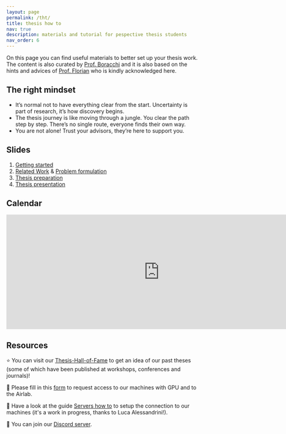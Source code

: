 ```yaml
---
layout: page
permalink: /tht/
title: thesis how to
nav: true
description: materials and tutorial for pespective thesis students
nav_order: 6
---
```

On this page you can find useful materials to better set up your thesis work.
The content is also curated by [Prof. Boracchi](https://boracchi.faculty.polimi.it) and it is also based on the hints and advices of [Prof. Florian](https://www.floriandaniel.it/students.html) who is kindly acknowledged here.


## The right mindset

* It’s normal not to have everything clear from the start. Uncertainty is part of research, it’s how discovery begins.
* The thesis journey is like moving through a jungle. You clear the path step by step. There’s no single route, everyone finds their own way.
* You are not alone! Trust your advisors, they’re here to support you.



## Slides

1. [Getting started](https://polimi365-my.sharepoint.com/:b:/g/personal/10755186_polimi_it/EasifBlYIMFMu1UG34E7c4wBJprUqbdaNs7N3QdmUMa7MQ?e=WCZr4F)
2. [Related Work](https://www.dropbox.com/scl/fi/zhog3vfrc57ryj26e6hxk/2023_10_C_Thesis_Related-Work.pdf?rlkey=7cmu43pd9pg0guz2o4fh9c947&dl=0) & [Problem formulation](https://www.dropbox.com/scl/fi/tigyurpth60q7jj6roy8z/2023_10_B_Problem_Formulation.pdf?rlkey=j9lnr91dbkcpt6mytx4kupthx&dl=0)
3. [Thesis preparation](https://www.dropbox.com/scl/fi/1p5wp360hvybzgn5hlhhm/2023_10_Thesis_Preparation.pdf?rlkey=cks9tmbqejypch14luw4slb8w&dl=0)
4. [Thesis presentation](https://www.dropbox.com/scl/fi/l4pcvza395vqypp7tbkt4/2023_11_E_Thesis_Presentation.pdf?rlkey=voso0m0zgh1m4q9tpmawli0jw&dl=0)

## Calendar

<iframe src="https://calendar.google.com/calendar/embed?height=300&wkst=2&bgcolor=%23ffffff&ctz=Europe%2FRome&showNav=1&showPrint=0&showTabs=1&showCalendars=0&showTz=0&mode=AGENDA&showTitle=0&src=NDE3OTljMmZmMGY4ZWZlZDY4ZWM0OTQ1ZGU1ZThhNGVkM2I1N2IzNjY4ZDJmMzU0ODFiNWY4ZDI2MzE3YThjNUBncm91cC5jYWxlbmRhci5nb29nbGUuY29t&color=%239d5eb2" style="border-width:0" width="800" height="300" frameborder="0" scrolling="no"></iframe>

## Resources

:star: You can visit our <a href="/thof">Thesis-Hall-of-Fame</a>  to get an idea of our past theses (some of which have been published at workshops, conferences and journals)!

:abacus: Please fill in this [form](https://forms.office.com/e/dULHhfRfWz) to request access to our machines with GPU and to the Airlab.

:green_book: Have a look at the guide [Servers how to](https://polimi365-my.sharepoint.com/:f:/g/personal/10569363_polimi_it/EsFM4vKjDBNJuG4iKfL9qKYB4jAbVu6d9Wn9bp5R4TOQFg?e=uKHqeR) to setup the connection to our machines (it's a work in progress, thanks to Luca Alessandrini!).

:wave: You can join our [Discord server](https://discord.gg/N7dQnz652s).
